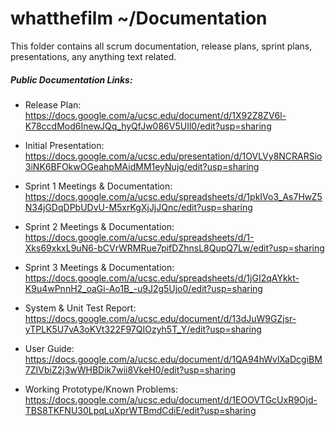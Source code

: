 # whatthefilm ~/Documentation

This folder contains all scrum documentation, release plans, sprint plans, presentations, any anything text related.

##### Public Documentation Links:

- Release Plan: 
https://docs.google.com/a/ucsc.edu/document/d/1X92Z8ZV6l-K78ccdMod6InewJQq_hyQfJw086V5UIl0/edit?usp=sharing

- Initial Presentation:
https://docs.google.com/a/ucsc.edu/presentation/d/1OVLVy8NCRARSio3iNK6BFOkwOGeahpMAidMM1eyNujg/edit?usp=sharing

- Sprint 1 Meetings & Documentation:
https://docs.google.com/a/ucsc.edu/spreadsheets/d/1pkIVo3_As7HwZ5N34jGDqDPbUDvU-M5xrKgXjJjJQnc/edit?usp=sharing

- Sprint 2 Meetings & Documentation:
https://docs.google.com/a/ucsc.edu/spreadsheets/d/1-Xks69xkxL9uN6-bCVrWRMRue7pifDZhnsL8QupQ7Lw/edit?usp=sharing

- Sprint 3 Meetings & Documentation:
https://docs.google.com/a/ucsc.edu/spreadsheets/d/1jGI2qAYkkt-K9u4wPnnH2_oaGi-Ao1B_-u9J2g5Ujo0/edit?usp=sharing

- System & Unit Test Report:
https://docs.google.com/a/ucsc.edu/document/d/13dJuW9GZjsr-yTPLK5U7vA3oKVt322F97QIOzyh5T_Y/edit?usp=sharing

- User Guide: 
https://docs.google.com/a/ucsc.edu/document/d/1QA94hWvlXaDcgiBM7ZIVbiZ2j3wWHBDik7wii8VkeH0/edit?usp=sharing

- Working Prototype/Known Problems:
https://docs.google.com/a/ucsc.edu/document/d/1EOOVTGcUxR9Ojd-TBS8TKFNU30LpqLuXprWTBmdCdiE/edit?usp=sharing